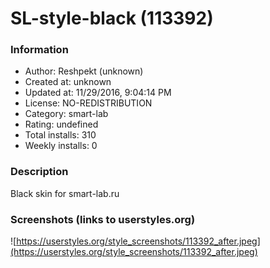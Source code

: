 # SL-style-black (113392)

### Information
- Author: Reshpekt (unknown)
- Created at: unknown
- Updated at: 11/29/2016, 9:04:14 PM
- License: NO-REDISTRIBUTION
- Category: smart-lab
- Rating: undefined
- Total installs: 310
- Weekly installs: 0


### Description
Black skin for smart-lab.ru


### Screenshots (links to userstyles.org)
![https://userstyles.org/style_screenshots/113392_after.jpeg](https://userstyles.org/style_screenshots/113392_after.jpeg)


